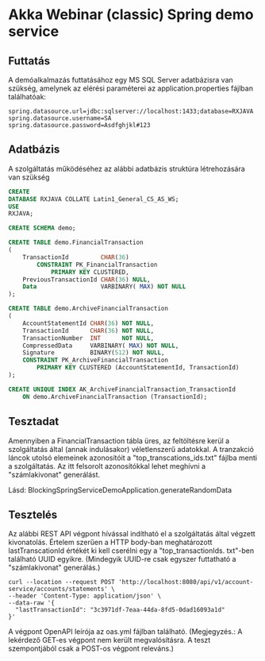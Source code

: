 # Akka Webinar (classic) Spring demo service

## Futtatás

A demóalkalmazás futtatásához egy MS SQL Server adatbázisra van szükség, amelynek az elérési paraméterei az
application.properties fájlban találhatóak:

```properties
spring.datasource.url=jdbc:sqlserver://localhost:1433;database=RXJAVA
spring.datasource.username=SA
spring.datasource.password=Asdfghjkl#123
```

## Adatbázis

A szolgáltatás működéséhez az alábbi adatbázis struktúra létrehozására van szükség

```sql
CREATE
DATABASE RXJAVA COLLATE Latin1_General_CS_AS_WS;
USE
RXJAVA;

CREATE SCHEMA demo;

CREATE TABLE demo.FinancialTransaction
(
    TransactionId         CHAR(36)
        CONSTRAINT PK_FinancialTransaction
            PRIMARY KEY CLUSTERED,
    PreviousTransactionId CHAR(36) NULL,
    Data                  VARBINARY( MAX) NOT NULL
);

CREATE TABLE demo.ArchiveFinancialTransaction
(
    AccountStatementId CHAR(36) NOT NULL,
    TransactionId      CHAR(36) NOT NULL,
    TransactionNumber  INT      NOT NULL,
    CompressedData     VARBINARY( MAX) NOT NULL,
    Signature          BINARY(512) NOT NULL,
    CONSTRAINT PK_ArchiveFinancialTransaction
        PRIMARY KEY CLUSTERED (AccountStatementId, TransactionId)
);

CREATE UNIQUE INDEX AK_ArchiveFinancialTransaction_TransactionId
    ON demo.ArchiveFinancialTransaction (TransactionId);
```

## Tesztadat

Amennyiben a FinancialTransaction tábla üres, az feltöltésre kerül a szolgáltatás által (annak indulásakor)
véletlenszerű adatokkal. A tranzakció láncok utolsó elemeinek azonosítóit a "top_transcations_ids.txt"
fájlba menti a szolgáltatás. Az itt felsorolt azonosítókkal lehet meghívni a "számlakivonat" generálást.

Lásd: BlockingSpringServiceDemoApplication.generateRandomData

## Tesztelés

Az alábbi REST API végpont hívással indítható el a szolgáltatás által végzett kivonatolás. Értelem szerűen a HTTP
body-ban meghatározott lastTranscationId értékét ki kell cserélni egy a "top_transactionIds. txt"-ben található UUID
egyikre. (Mindegyik UUID-re csak egyszer futtatható a "számlakivonat" generálás.)

```shell
curl --location --request POST 'http://localhost:8080/api/v1/account-service/accounts/statements' \
--header 'Content-Type: application/json' \
--data-raw '{
  "lastTransactionId": "3c3971df-7eaa-44da-8fd5-0dad16093a1d"
}'
```

A végpont OpenAPI leírója az oas.yml fájlban található.
(Megjegyzés.: A lekérdező GET-es végpont nem került megvalósításra. A teszt szempontjából csak a POST-os végpont
releváns.)